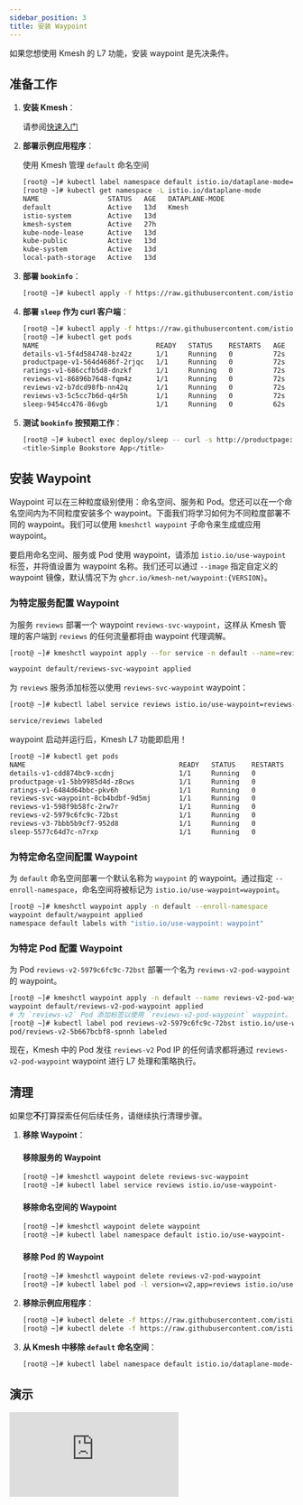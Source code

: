 ```yaml
---
sidebar_position: 3
title: 安装 Waypoint
---
```


如果您想使用 Kmesh 的 L7 功能，安装 waypoint 是先决条件。

## 准备工作

1. **安装 Kmesh**：

   请参阅[快速入门](/i18n/zh/docusaurus-plugin-content-docs/current/setup/quick-start.md)

2. **部署示例应用程序**：

   使用 Kmesh 管理 `default` 命名空间

   ```bash
   [root@ ~]# kubectl label namespace default istio.io/dataplane-mode=Kmesh
   [root@ ~]# kubectl get namespace -L istio.io/dataplane-mode
   NAME                 STATUS   AGE   DATAPLANE-MODE
   default              Active   13d   Kmesh
   istio-system         Active   13d
   kmesh-system         Active   27h
   kube-node-lease      Active   13d
   kube-public          Active   13d
   kube-system          Active   13d
   local-path-storage   Active   13d
   ```

3. **部署 `bookinfo`**：

   ```bash
   [root@ ~]# kubectl apply -f https://raw.githubusercontent.com/istio/istio/release-1.21/samples/bookinfo/platform/kube/bookinfo.yaml
   ```

4. **部署 `sleep` 作为 curl 客户端**：

   ```bash
   [root@ ~]# kubectl apply -f https://raw.githubusercontent.com/istio/istio/release-1.21/samples/sleep/sleep.yaml
   [root@ ~]# kubectl get pods
   NAME                             READY   STATUS    RESTARTS   AGE
   details-v1-5f4d584748-bz42z      1/1     Running   0          72s
   productpage-v1-564d4686f-2rjqc   1/1     Running   0          72s
   ratings-v1-686ccfb5d8-dnzkf      1/1     Running   0          72s
   reviews-v1-86896b7648-fqm4z      1/1     Running   0          72s
   reviews-v2-b7dcd98fb-nn42q       1/1     Running   0          72s
   reviews-v3-5c5cc7b6d-q4r5h       1/1     Running   0          72s
   sleep-9454cc476-86vgb            1/1     Running   0          62s
   ```

5. **测试 `bookinfo` 按预期工作**：

   ```bash
   [root@ ~]# kubectl exec deploy/sleep -- curl -s http://productpage:9080/ | grep -o "<title>.*</title>"
   <title>Simple Bookstore App</title>
   ```

## 安装 Waypoint

Waypoint 可以在三种粒度级别使用：命名空间、服务和 Pod。您还可以在一个命名空间内为不同粒度安装多个 waypoint。下面我们将学习如何为不同粒度部署不同的 waypoint。我们可以使用 `kmeshctl waypoint` 子命令来生成或应用 waypoint。

要启用命名空间、服务或 Pod 使用 waypoint，请添加 `istio.io/use-waypoint` 标签，并将值设置为 waypoint 名称。我们还可以通过 `--image` 指定自定义的 waypoint 镜像，默认情况下为 `ghcr.io/kmesh-net/waypoint:{VERSION}`。

### 为特定服务配置 Waypoint

为服务 `reviews` 部署一个 waypoint `reviews-svc-waypoint`，这样从 Kmesh 管理的客户端到 `reviews` 的任何流量都将由 waypoint 代理调解。

```bash
[root@ ~]# kmeshctl waypoint apply --for service -n default --name=reviews-svc-waypoint

waypoint default/reviews-svc-waypoint applied
```

为 `reviews` 服务添加标签以使用 `reviews-svc-waypoint` waypoint：

```bash
[root@ ~]# kubectl label service reviews istio.io/use-waypoint=reviews-svc-waypoint

service/reviews labeled
```

waypoint 启动并运行后，Kmesh L7 功能即启用！

```bash
[root@ ~]# kubectl get pods
NAME                                      READY   STATUS    RESTARTS   AGE
details-v1-cdd874bc9-xcdnj                1/1     Running   0          30m
productpage-v1-5bb9985d4d-z8cws           1/1     Running   0          30m
ratings-v1-6484d64bbc-pkv6h               1/1     Running   0          30m
reviews-svc-waypoint-8cb4bdbf-9d5mj       1/1     Running   0          30m
reviews-v1-598f9b58fc-2rw7r               1/1     Running   0          30m
reviews-v2-5979c6fc9c-72bst               1/1     Running   0          30m
reviews-v3-7bbb5b9cf7-952d8               1/1     Running   0          30m
sleep-5577c64d7c-n7rxp                    1/1     Running   0          30m
```

### 为特定命名空间配置 Waypoint

为 `default` 命名空间部署一个默认名称为 `waypoint` 的 waypoint。通过指定 `--enroll-namespace`，命名空间将被标记为 `istio.io/use-waypoint=waypoint`。

```bash
[root@ ~]# kmeshctl waypoint apply -n default --enroll-namespace
waypoint default/waypoint applied
namespace default labels with "istio.io/use-waypoint: waypoint"
```

### 为特定 Pod 配置 Waypoint

为 Pod `reviews-v2-5979c6fc9c-72bst` 部署一个名为 `reviews-v2-pod-waypoint` 的 waypoint。

```bash
[root@ ~]# kmeshctl waypoint apply -n default --name reviews-v2-pod-waypoint --for workload
waypoint default/reviews-v2-pod-waypoint applied
# 为 `reviews-v2` Pod 添加标签以使用 `reviews-v2-pod-waypoint` waypoint。
[root@ ~]# kubectl label pod reviews-v2-5979c6fc9c-72bst istio.io/use-waypoint=reviews-v2-pod-waypoint
pod/reviews-v2-5b667bcbf8-spnnh labeled
```

现在，Kmesh 中的 Pod 发往 `reviews-v2` Pod IP 的任何请求都将通过 `reviews-v2-pod-waypoint` waypoint 进行 L7 处理和策略执行。

## 清理

如果您**不**打算探索任何后续任务，请继续执行清理步骤。

1. **移除 Waypoint**：

   #### 移除服务的 Waypoint

   ```bash
   [root@ ~]# kmeshctl waypoint delete reviews-svc-waypoint
   [root@ ~]# kubectl label service reviews istio.io/use-waypoint-
   ```

   #### 移除命名空间的 Waypoint

   ```bash
   [root@ ~]# kmeshctl waypoint delete waypoint
   [root@ ~]# kubectl label namespace default istio.io/use-waypoint-
   ```

   #### 移除 Pod 的 Waypoint

   ```bash
   [root@ ~]# kmeshctl waypoint delete reviews-v2-pod-waypoint
   [root@ ~]# kubectl label pod -l version=v2,app=reviews istio.io/use-waypoint-
   ```

2. **移除示例应用程序**：

   ```bash
   [root@ ~]# kubectl delete -f https://raw.githubusercontent.com/istio/istio/release-1.21/samples/bookinfo/platform/kube/bookinfo.yaml
   [root@ ~]# kubectl delete -f https://raw.githubusercontent.com/istio/istio/release-1.21/samples/sleep/sleep.yaml
   ```

3. **从 Kmesh 中移除 `default` 命名空间**：

   ```bash
   [root@ ~]# kubectl label namespace default istio.io/dataplane-mode-
   ```

## 演示

<div className="video-responsive">
  <iframe
    src="https://www.youtube.com/embed/_mnPQU5SSFo"
    frameborder="0"
    allowfullscreen
  ></iframe>
</div>
